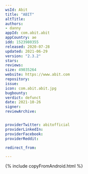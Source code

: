 ```yaml
---
wsId: Abit
title: "ABIT"
altTitle: 
authors:
- danny
appId: com.abit.abit
appCountry: ae
idd: 1523980355
released: 2020-07-28
updated: 2021-06-29
version: "2.3.2"
stars: 
reviews: 
size: 49035264
website: https://www.abit.com
repository: 
issue: 
icon: com.abit.abit.jpg
bugbounty: 
verdict: defunct
date: 2021-10-26
signer: 
reviewArchive:


providerTwitter: abitofficial
providerLinkedIn: 
providerFacebook: 
providerReddit: 

redirect_from:

---
```

{% include copyFromAndroid.html %}
